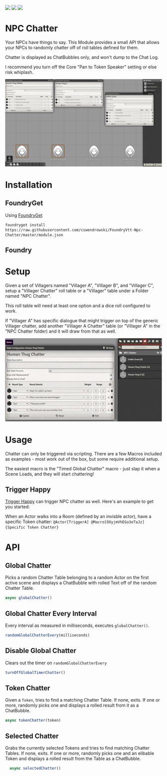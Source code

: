![](https://img.shields.io/badge/Foundry-v0.6.2-informational)
[![](https://img.shields.io/badge/FoundryGet-compatible-success)](https://github.com/cswendrowski/foundryget)
[![](https://img.shields.io/badge/Buy%20Me%20A%20Coffee-%243-orange)](https://www.buymeacoffee.com/T2tZvWJ)


# NPC Chatter

Your NPCs have things to say.
This Module provides a small API that allows your NPCs to randomly chatter off of roll tables defined for them.

Chatter is displayed as ChatBubbles only, and won't dump to the Chat Log.

I recommend you turn off the Core "Pan to Token Speaker" setting or else risk whiplash.

![](npc-chatter.gif)

# Installation

## FoundryGet

Using [FoundryGet](https://github.com/cswendrowski/foundryget)

```
foundryget install https://raw.githubusercontent.com/cswendrowski/FoundryVtt-Npc-Chatter/master/module.json
```

## Foundry



# Setup

Given a set of Villagers named "Villager A", "Villager B", and "Villager C", setup a "Villager Chatter" roll table or a "Villager" table under a Folder named "NPC Chatter".

This roll table will need at least one option and a dice roll configured to work.

If "Villager A" has specific dialogue that might trigger on top of the generic Villager chatter, add another "Villager A Chatter" table (or "Villager A" in the "NPC Chatter folder) and it will draw from that as well.

![](chattertablesetup.PNG)

# Usage

Chatter can only be triggered via scripting. There are a few Macros included as examples - most work out of the box, but some require additional setup.

The easiest macro is the "Timed Global Chatter" macro - just slap it when a Scene Loads, and they will start chattering!

## Trigger Happy

[Trigger Happy](https://github.com/kakaroto/fvtt-module-trigger-happy) can trigger NPC chatter as well. Here's an example to get you started:

When an Actor walks into a Room (defined by an invisble actor), have a specific Token chatter: `@Actor[TriggerA] @Macro[OXyjmVhEGo3eTaJz]{Specific Token Chatter}`

# API

## Global Chatter

Picks a random Chatter Table belonging to a random Actor on the first active scene and displays a ChatBubble with rolled Text off of the random Chatter Table.

```js
async globalChatter()
```

## Global Chatter Every Interval

Every interval as measured in milliseconds, executes `globalChatter()`.

```js
randomGlobalChatterEvery(milliseconds)
```


## Disable Global Chatter

Clears out the timer on `randomGlobalChatterEvery`

```js
turnOffGlobalTimerChatter()
```

## Token Chatter

Given a `Token`, tries to find a matching Chatter Table. If none, exits. If one or more, randomly picks one and displays a rolled result from it as a ChatBubble.

```js
async tokenChatter(token)
```

## Selected Chatter

Grabs the currently selected Tokens and tries to find matching Chatter Tables. If none, exits. If one or more, randomly picks one and an elibable Token and displays a rolled result from the Table as a ChatBubble.

```js
  async selectedChatter()
```
